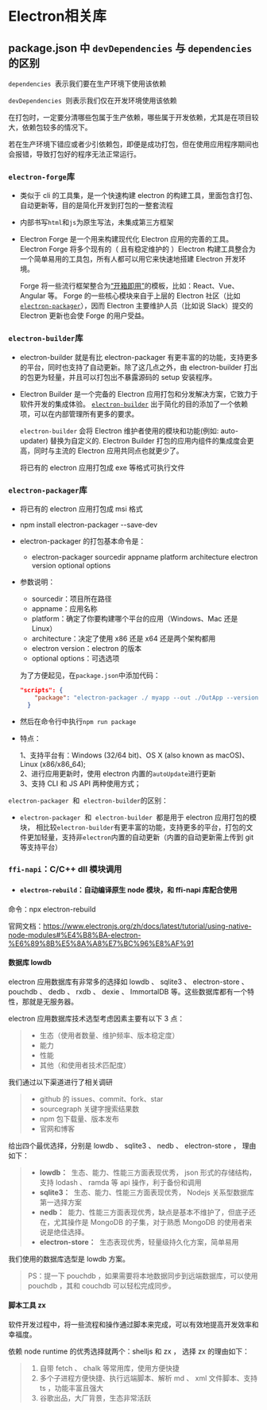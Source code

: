 # Electron相关库

## package.json 中 `devDependencies` 与 `dependencies` 的区别

`dependencies`  表示我们要在生产环境下使用该依赖

`devDependencies`  则表示我们仅在开发环境使用该依赖

在打包时，一定要分清哪些包属于生产依赖，哪些属于开发依赖，尤其是在项目较大，依赖包较多的情况下。

若在生产环境下错应或者少引依赖包，即便是成功打包，但在使用应用程序期间也会报错，导致打包好的程序无法正常运行。

### `electron-forge`库

- 类似于 cli 的工具集，是一个快速构建 electron 的构建工具，里面包含打包、自动更新等，目的是简化开发到打包的一整套流程

- 内部书写`html`和`js`为原生写法，未集成第三方框架

- Electron Forge 是一个用来构建现代化 Electron 应用的完善的工具。 Electron Forge 将多个现有的（ 且有稳定维护的 ）Electron 构建工具整合为一个简单易用的工具包，所有人都可以用它来快速地搭建 Electron 开发环境。

  Forge 将一些流行框架整合为[“开箱即用”](https://www.electronforge.io/templates/typescript-template)的模板，比如：React、Vue、Angular 等。 Forge 的一些核心模块来自于上层的 Electron 社区（比如[`electron-packager`](https://links.jianshu.com/go?to=https%3A//github.com/electron/electron-packager)），因而 Electron 主要维护人员（比如说 Slack）提交的 Electron 更新也会使 Forge 的用户受益。

### `electron-builder`库

- electron-builder 就是有比 electron-packager 有更丰富的的功能，支持更多的平台，同时也支持了自动更新。除了这几点之外，由 electron-builder 打出的包更为轻量，并且可以打包出不暴露源码的 setup 安装程序。

- Electron Builder 是一个完备的 Electron 应用打包和分发解决方案，它致力于软件开发的集成体验。 [`electron-builder`](https://links.jianshu.com/go?to=https%3A//github.com/electron-userland/electron-builder) 出于简化的目的添加了一个依赖项，可以在内部管理所有更多的要求。

  `electron-builder` 会将 Electron 维护者使用的模块和功能(例如: auto-updater) 替换为自定义的. Electron Builder 打包的应用内组件的集成度会更高，同时与主流的 Electron 应用共同点也就更少了。

  将已有的 electron 应用打包成 exe 等格式可执行文件

### `electron-packager`库

- 将已有的 electron 应用打包成 msi 格式

- npm install electron-packager --save-dev

- electron-packager 的打包基本命令是：

  - electron-packager sourcedir appname platform architecture electron version optional options

- 参数说明：

  - sourcedir：项目所在路径
  - appname：应用名称
  - platform：确定了你要构建哪个平台的应用（Windows、Mac 还是 Linux）
  - architecture：决定了使用 x86 还是 x64 还是两个架构都用
  - electron version：electron 的版本
  - optional options：可选选项

  为了方便起见，在`package.json`中添加代码：

  ```json
  "scripts": {
      "package": "electron-packager ./ myapp --out ./OutApp --version 1.7.9 --overwrite --icon=./app/img/icon/icon.ico"
    }
  ```

- 然后在命令行中执行`npm run package`

- 特点：

  1、支持平台有：Windows (32/64 bit)、OS X (also known as macOS)、Linux (x86/x86_64);  
  2、进行应用更新时，使用 electron 内置的`autoUpdate`进行更新  
  3、支持 CLI 和 JS API 两种使用方式；

`electron-packager`  和  `electron-builder`的区别：

- `electron-packager`  和  `electron-builder`  都是用于 electron 应用打包的模块， 相比较`electron-builder`有更丰富的功能，支持更多的平台，打包的文件更加轻量，支持非`electron`内置的自动更新（内置的自动更新需上传到 git 等支持平台）

### `ffi-napi`：C/C++ dll 模块调用

- #### `electron-rebuild`：自动编译原生 node 模块，和 ffi-napi 库配合使用

命令：npx electron-rebuild

官网文档：<https://www.electronjs.org/zh/docs/latest/tutorial/using-native-node-modules#%E4%B8%BA-electron-%E6%89%8B%E5%8A%A8%E7%BC%96%E8%AF%91>

#### 数据库 lowdb

electron 应用数据库有非常多的选择如 lowdb 、 sqlite3 、 electron-store 、 pouchdb 、 dedb 、 rxdb 、 dexie 、 ImmortalDB 等。这些数据库都有一个特性，那就是无服务器。

electron 应用数据库技术选型考虑因素主要有以下 3 点：

> - 生态（使用者数量、维护频率、版本稳定度）
> - 能力
> - 性能
> - 其他（和使用者技术匹配度）

我们通过以下渠道进行了相关调研

> - github 的 issues、commit、fork、star
> - sourcegraph 关键字搜索结果数
> - npm 包下载量、版本发布
> - 官网和博客

给出四个最优选择，分别是 lowdb 、 sqlite3 、 nedb 、 electron-store ， 理由如下：

> - **lowdb：**  生态、能力、性能三方面表现优秀， json 形式的存储结构， 支持 lodash 、 ramda 等 api 操作，利于备份和调用
> - **sqlite3：**  生态、能力、性能三方面表现优秀， Nodejs 关系型数据库第一选择方案
> - **nedb：**  能力、性能三方面表现优秀，缺点是基本不维护了，但底子还在，尤其操作是 MongoDB 的子集，对于熟悉 MongoDB 的使用者来说是绝佳选择。
> - **electron-store：**  生态表现优秀，轻量级持久化方案，简单易用

我们使用的数据库选型是 lowdb 方案。

> PS：提一下 pouchdb ，如果需要将本地数据同步到远端数据库，可以使用 pouchdb ，其和 couchdb 可以轻松完成同步。

#### 脚本工具 zx

软件开发过程中，将一些流程和操作通过脚本来完成，可以有效地提高开发效率和幸福度。

依赖 node runtime 的优秀选择就两个：shelljs 和 zx ， 选择 zx 的理由如下：

> 1. 自带 fetch 、 chalk 等常用库，使用方便快捷
> 2. 多个子进程方便快捷、执行远端脚本、解析 md 、 xml 文件脚本、支持 ts ，功能丰富且强大
> 3. 谷歌出品，大厂背景，生态非常活跃
